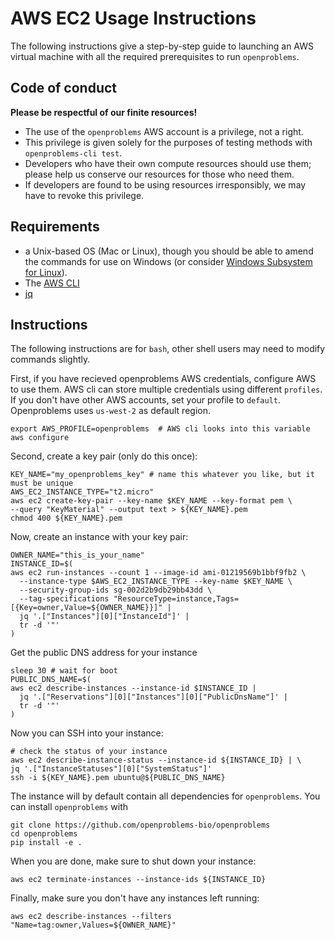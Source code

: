 # AWS EC2 Usage Instructions

The following instructions give a step-by-step guide to launching an AWS virtual machine
with all the required prerequisites to run `openproblems`.

## Code of conduct

**Please be respectful of our finite resources!**

* The use of the `openproblems` AWS account is a privilege, not a right.
* This privilege is given solely for the purposes of testing methods with
  `openproblems-cli test`.
* Developers who have their own compute resources should use them; please help us
  conserve our resources for those who need them.
* If developers are found to be using resources irresponsibly, we may have to revoke
  this privilege.

## Requirements

* a Unix-based OS (Mac or Linux), though you should be
able to amend the commands for use on Windows (or consider [Windows Subsystem for
Linux](https://docs.microsoft.com/en-us/windows/wsl/install)).
* The [AWS CLI](https://aws.amazon.com/cli/)
* [jq](https://stedolan.github.io/jq/download/)

## Instructions

The following instructions are for `bash`, other shell users may need to modify commands slightly.

First, if you have recieved openproblems AWS credentials, configure AWS to use them. AWS cli can store multiple credentials using different `profiles`. If you don't have other AWS accounts, set your profile to `default`. Openproblems uses `us-west-2` as default region.

```shell
export AWS_PROFILE=openproblems  # AWS cli looks into this variable
aws configure
```

Second, create a key pair (only do this once):

```shell
KEY_NAME="my_openproblems_key" # name this whatever you like, but it must be unique
AWS_EC2_INSTANCE_TYPE="t2.micro"
aws ec2 create-key-pair --key-name $KEY_NAME --key-format pem \
--query "KeyMaterial" --output text > ${KEY_NAME}.pem
chmod 400 ${KEY_NAME}.pem
```

Now, create an instance with your key pair:

```shell
OWNER_NAME="this_is_your_name"
INSTANCE_ID=$(
aws ec2 run-instances --count 1 --image-id ami-01219569b1bbf9fb2 \
  --instance-type $AWS_EC2_INSTANCE_TYPE --key-name $KEY_NAME \
  --security-group-ids sg-002d2b9db29bb43dd \
  --tag-specifications "ResourceType=instance,Tags=[{Key=owner,Value=${OWNER_NAME}}]" |
  jq '.["Instances"][0]["InstanceId"]' |
  tr -d '"'
)
```

Get the public DNS address for your instance

```shell
sleep 30 # wait for boot
PUBLIC_DNS_NAME=$(
aws ec2 describe-instances --instance-id $INSTANCE_ID |
  jq '.["Reservations"][0]["Instances"][0]["PublicDnsName"]' |
  tr -d '"'
)
```

Now you can SSH into your instance:

```shell
# check the status of your instance
aws ec2 describe-instance-status --instance-id ${INSTANCE_ID} | \
jq '.["InstanceStatuses"][0]["SystemStatus"]'
ssh -i ${KEY_NAME}.pem ubuntu@${PUBLIC_DNS_NAME}
```

The instance will by default contain all dependencies for `openproblems`. You can
install `openproblems` with

```shell
git clone https://github.com/openproblems-bio/openproblems
cd openproblems
pip install -e .
```

When you are done, make sure to shut down your instance:

```shell
aws ec2 terminate-instances --instance-ids ${INSTANCE_ID}
```

Finally, make sure you don't have any instances left running:

```shell
aws ec2 describe-instances --filters "Name=tag:owner,Values=${OWNER_NAME}"
```
